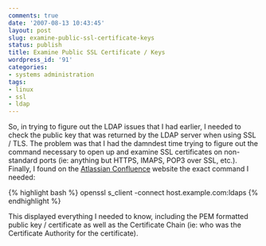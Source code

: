 ```yaml
---
comments: true
date: '2007-08-13 10:43:45'
layout: post
slug: examine-public-ssl-certificate-keys
status: publish
title: Examine Public SSL Certificate / Keys
wordpress_id: '91'
categories:
- systems administration
tags:
- linux
- ssl
- ldap
---
```


So, in trying to figure out the LDAP issues that I had earlier, I needed to check the public key that was returned by the LDAP server when using SSL / TLS. The problem was that I had the damndest time trying to figure out the command necessary to open up and examine SSL certificates on non-standard ports (ie: anything but HTTPS, IMAPS, POP3 over SSL, etc.). Finally, I found on the <a href="http://confluence.atlassian.com/display/JIRA/Connecting+to+SSL+services">Atlassian Confluence</a> website the exact command I needed:

{% highlight bash %}
openssl s_client -connect host.example.com:ldaps
{% endhighlight %}

This displayed everything I needed to know, including the PEM formatted public key / certificate as well as the Certificate Chain (ie: who was the Certificate Authority for the certificate).
